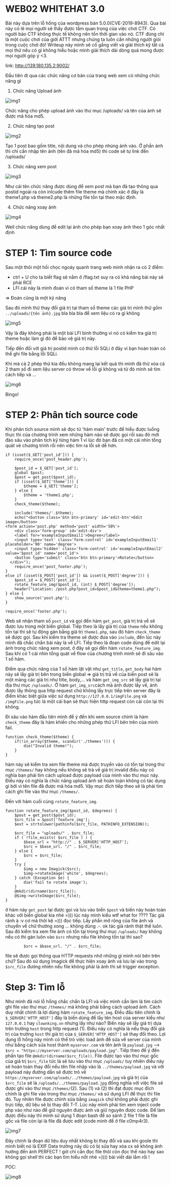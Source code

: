 # WEB02 WHITEHAT 3.0
Bài này dựa trên lỗ hổng của wordpress bản 5.0.0(CVE-2019-8943). Qua bài này có lẽ mọi người sẽ thấy được tầm quan trọng của việc chơi CTF. Có người bảo CTF không thực tế không nên tốn thời gian vào nó. CTF đúng chỉ là một cuộc chơi của giới ATTT nhưng chúng ta luôn cần những người giỏi trong cuộc chơi đó!
Writeup này mình sẽ cố gắng viết và giải thích kỹ tất cả mọi thứ nếu có gì không hiểu hoặc mình giải thích dài dòng quá mong được mọi người góp ý <3.

link: http://139.180.135.2:9002/

Đầu tiên đi qua các chức năng cơ bản của trang web xem có những chức năng gì

1. Chức năng Upload ảnh 

![img1](https://github.com/Cl0wnK1n9/WhiteHat/blob/main/img/Capture1.PNG)

Chức năng cho phép upload ảnh vào thư mục /uploads/ và tên của ảnh sẽ được mã hóa md5.

2. Chức năng tạo post

![img2](https://github.com/Cl0wnK1n9/WhiteHat/blob/main/img/Capture2.PNG)

Tạo 1 post bao gồm title, nội dung và cho phép nhúng ảnh vào. Ở phần ảnh thì chỉ cần nhập tên ảnh (tên đã mã hóa md5) thì code sẽ tự link đến /uploads/

3. Chức năng xem post

![img3](https://github.com/Cl0wnK1n9/WhiteHat/blob/main/img/Capture3.PNG)

Như cái tên chức năng được dùng để xem post mà bạn đã tạo thông qua postid ngoài ra còn inlcude thêm file theme mà chính xác ở đây là theme1.php và theme2.php là những file tồn tại theo mặc định.

4. Chức năng xoay ảnh 

![img4](https://github.com/Cl0wnK1n9/WhiteHat/blob/main/img/Capture4.PNG)

Well chức năng dùng để edit lại ảnh cho phép bạn xoay ảnh theo 1 góc nhất định

# STEP 1: Tìm source code
Sau một thôi một hồi chọc ngoáy quanh trang web mình nhận ra có 2 điểm: 
- ctrl + U cho ta biết flag sẽ nằm ở /flag.txt suy ra có khả năng bài này sẽ phải RCE 
- LFI cái này là mình đoán vì có tham số theme là 1 file PHP

=> Đoán cũng là một kỹ năng 

Sau đó mình thử thay đổi giá trị tại tham số theme các giá trị mình thử gồm `../uploads/{tên ảnh}.jpg` bla bla bla để xem liệu có ra gì không 

![img5](https://github.com/Cl0wnK1n9/WhiteHat/blob/main/img/Capture5.PNG)

Vậy là đây không phải là một bài LFI bình thường vì nó có kiểm tra giá trị theme hoặc làm gì đó để bảo vệ giá trị này.

Tiếp đến đối với giá trị postid mình có thử lỗi SQLi ở đây vì bạn hoàn toàn có thể ghi file bằng lỗi SQLi. 

Khi mà cả 2 phép thử kia đều không mang lại kết quả thì mình đã thử xóa cả 2 tham số đi xem liệu server có throw về lỗi gì không và từ đó mình sẽ tìm cách tiếp và ...

![img6](https://github.com/Cl0wnK1n9/WhiteHat/blob/main/img/Capture6.PNG)

Bingo! 

# STEP 2: Phân tích source code

Khi phân tích source mình sẽ đọc từ 'hàm main' trước để hiểu được luồng thực thi của chương trình xem những hàm nào sẽ được gọi rồi sau đó mới đào sâu vào phân tích kỹ từng hàm 1 vì lúc đó bạn đã có một cái nhìn tổng quát vè chương trình rồi nên việc tìm ra lỗi sẽ dễ hơn.

```
if (isset($_GET['post_id'])) {
    require_once('post_header.php');
    
    $post_id = $_GET['post_id'];
    global $post;
    $post = get_post($post_id);
    if (isset($_GET['theme'])) {
        $theme = $_GET['theme'];
    } else {
        $theme = 'theme1.php';
    }
    check_theme($theme);

    include('themes/'.$theme);
    echo("<button class='btn btn-primary' id='edit-btn'>Edit image</button>
<form action='post.php' method='post' width='50%'>
    <div class='form-group' id='edit-div'>
    <label for='exampleInputEmail1'>Degree</label>
    <input type='text' class='form-control' id='exampleInputEmail1' placeholder='90' name='degree'>
    <input type='hidden' class='form-control' id='exampleInputEmail2' value='$post_id' name='post_id'>
    <button type='submit' class='btn btn-primary'>Rotate</button>
  </div>");
    require_once('post_footer.php');
}
else if (isset($_POST['post_id']) && isset($_POST['degree'])) {
    $post_id = $_POST['post_id'];
    rotate_feature_img($post_id, (int) $_POST['degree']);
    header("Location: /post.php?post_id=$post_id&theme=theme1.php");
} else {
    show_source('post.php');
}

require_once('footer.php');

```

Web sẽ nhận tham số `post_id` và gọi đến hàm `get_post`, giá trị trả về sẽ được lưu trong một biến global. Tiếp theo là lấy giá trị của `theme` nếu không tồn tại thì sẽ tự động gán bằng giá trị `theme1.php`, sau đó hàm `check_theme` sẽ được gọi. Sau khi kiểm tra theme sẽ được đưa vào `include`, đến lúc này mình đã chắc chắn bài này là về LFI. Tiếp theo là đoạn code dùng đề edit lại ảnh trong chức năng xem post, ở đây sẽ gọi đến hàm `rotate_feature_img`. Sau khi có 1 cái nhìn tổng quát về flow của chương trình mình sẽ đi sâu vào 1 số hàm.

Điểm qua chức năng của 1 số hàm lặt vặt như `get_title`, `get_body` hai hàm này sẽ lấy giá trị bên trong biến global => giá trị trả về của biến post sẽ là một mảng các giá trị như title, body,... và hàm `get_img_src` sẽ lấy giá trị tại địa thư mục `/uploads/`. Ở hàm `get_img_src`cách mà ảnh được lấy về, ảnh được lấy thông qua http request chứ không lấy trực tiếp trên server đây là điểm khác biệt giữa việc sử dụng `http://127.0.0.1/imgFile.png` và `/imgFile.png` tức là một cái bạn sẽ thực hiện http request còn cái còn lại thì không. 

Đi sâu vào hàm đầu tiên mình để ý đến khi xem source chính là hàm `check_theme` đây là hàm khiến cho những phép thử LFI bên trên của mình fail.
```
function check_theme($theme) {
    if(!in_array($theme, scandir('./themes'))) {
        die("Invalid theme!");
    }
}
```
hàm này sẽ kiểm tra xem file theme mà được truyền vào có tồn tại trong thư mục `/themes/` hay không nếu không sẽ trả về giá trị invalid điều này có nghĩa bạn phải tìm cách upload được payload của mình vào thư mục này. Điều này có nghĩa là chức năng upload ảnh sẽ hoàn toàn không có tác dụng gì bởi vì tên file đã được mã hóa md5. Vậy mục đích tiếp theo sẽ là phải tìm cách ghi file vào thư mục `/themes/`.

Đến với hàm cuối cùng `rotate_feature_img`.

```
function rotate_feature_img($post_id, $degrees) {
    $post = get_post($post_id);
    $src_file = $post['feature_img'];
    $ext = strtolower(pathinfo($src_file, PATHINFO_EXTENSION));
    
    $src_file = "uploads/" . $src_file;   
    if ( !file_exists( $src_file ) ) {      
        $base_url = "http://" . $_SERVER['HTTP_HOST']; 
        $src = $base_url. "/" . $src_file;            
    } else {
        $src = $src_file;
    }
    try {
        $img = new Imagick($src); 
        $img->rotateImage('white', $degrees);
    } catch (Exception $e) {
        die('fail to rotate image');
    }
    @mkdir(dirname($src_file));
    @$img->writeImage($src_file);
}
```

ở hàm này `get_post` lại được gọi và lưu vào biến `$post` và biến này hoàn toàn khác với biến global kia nhé =))) lúc này mình kiểu wtf what for ???? Tác giả rảnh à :v cơ mà thôi kệ =))) đọc tiếp. Lấy phần mở rộng của file ảnh và chuyển về chữ thường xong ... không dùng .-. ok tác giả rảnh thật thề luôn. Sau đó kiểm tra xem file ảnh có tồn tại trong thư mục `/uploads/` hay không nếu có thì gán luôn vào `$src` nhưng nếu file không tồn tại thì sao? 
```$base_url = "http://" . $_SERVER['HTTP_HOST']; 
        $src = $base_url. "/" . $src_file;
```

file sẽ được gọi thông qua HTTP requests nhớ những gì mình nói bên trên chứ? Sau đó sử dụng Imagick để thực hiện xoay ảnh và lưu lại vào trong `$src_file` đương nhiên nếu file không phải là ảnh thì sẽ trigger exception.

# Step 3: Tìm lỗ
Như mình đã nói lỗ hổng chắc chắn là LFI và việc mình cần làm là tìm cách ghi file vào thư mục `/themes/` mà không phải bằng cách upload ảnh. Cách duy nhất chính là lợi dùng hàm `rotate_feature_img`. Điều đầu tiên chính là `$_SERVER['HTTP_HOST']` đây là biến dùng để lấy tên host của server kiểu như `127.0.0.1` hay `clownking.vn` nhưng lấy như nào? Biến này sẽ lấy giá trị dựa trên trường `host` trong http request (1). Điều này có nghĩa là nếu thay đổi giá trị của trường `host` thì giá trị của `$_SERVER['HTTP_HOST']` sẽ thay đổi theo. Lợi dụng lỗ hổng này mình có thể trỏ việc load ảnh để sửa về server của mình như bằng cách sửa host thành `myserver.com` và tên ảnh là `payload.jpg` --> `$src = "https://myserver.com/uploads/payload.jpg"`.
Tiếp theo để ý đến phần tạo file `@mkdir(dirname($src_file))`. File được tạo vào thư mục gốc của giá trị `$src_file` tức là sẽ lưu vào thư mục `/uploads/` tuy nhiên điều này sẽ hoàn toàn thay đổi nếu tên file nhập vào là `../themes/payload.jpg` và với payload này đường dẫn sẽ được trỏ về `https://myserver.com/uploads/../themes/payload.jpg` và giá trị của `$src_file` sẽ là `/uploads/../themes/payload.jpg` đồng nghĩa với việc file sẽ được ghi vào thư mục `/themes/`(2).
Sau (1) và (2) thì đạt được mục đích chính là ghi file vào trong thư mục `/themes/` và sử dụng LFI để thực thi file đó. Tuy nhiên file được chỉnh sửa bằng `imagick` chứ không phải được ghi trực tiếp, dữ liệu sẽ bị thay đổi T-T. Lúc này mình phải tìm xem inject code php vào như nào để giữ nguyên được ảnh và giữ nguyên được code. Để làm được điều này thì mình sử dụng 1 đoạn bash để so sánh 2 file 1 file là file gốc và file còn lại là file đã được edit (code mình để ở file c0mp4r3).

![img7](https://github.com/Cl0wnK1n9/WhiteHat/blob/main/img/Capture7.png)

Đây chính là đoạn dữ liệu duy nhất không bị thay đổi và sau khi goole thì mình biết nó là EXIF Data trường này dù có bị sửa hay xóa cx sẽ không ảnh hưởng đến ảnh PERFECT ! giờ chỉ cần đọc file thôi còn đọc thế nào hay sao không gọi shell thì các bạn tìm hiểu nốt nhé =)))) bài viết dài lắm rồi ! 

POC: 

![img8](https://github.com/Cl0wnK1n9/WhiteHat/blob/main/img/Capture8.png)
